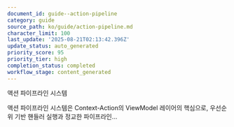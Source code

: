 ```yaml
---
document_id: guide--action-pipeline
category: guide
source_path: ko/guide/action-pipeline.md
character_limit: 100
last_update: '2025-08-21T02:13:42.396Z'
update_status: auto_generated
priority_score: 95
priority_tier: high
completion_status: completed
workflow_stage: content_generated
---
```

액션 파이프라인 시스템

액션 파이프라인 시스템은 Context-Action의 ViewModel 레이어의 핵심으로, 우선순위 기반 핸들러 실행과 정교한 파이프라인...
